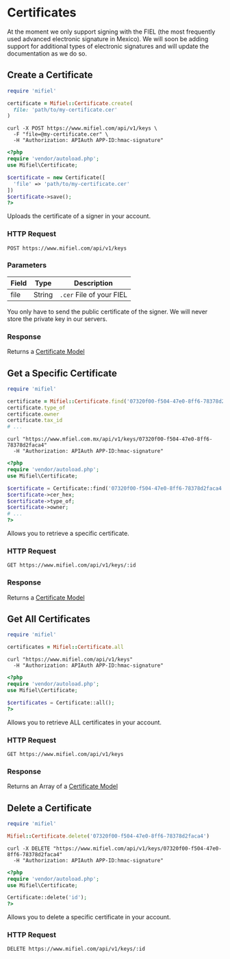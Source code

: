 # Certificates

At the moment we only support signing with the FIEL (the most frequently used advanced electronic signature in Mexico). We will  soon be adding support for additional types of electronic signatures and will update the documentation as we do so.

## Create a Certificate

```ruby
require 'mifiel'

certificate = Mifiel::Certificate.create(
  file: 'path/to/my-certificate.cer'
)
```

```shell
curl -X POST https://www.mifiel.com/api/v1/keys \
  -F "file=@my-certificate.cer" \
  -H "Authorization: APIAuth APP-ID:hmac-signature"
```

```php
<?php
require 'vendor/autoload.php';
use Mifiel\Certificate;

$certificate = new Certificate([
  'file' => 'path/to/my-certificate.cer'
])
$certificate->save();
?>
```

Uploads the certificate of a signer in your account.

### HTTP Request

`POST https://www.mifiel.com/api/v1/keys`

### Parameters

Field | Type |  Description
----- | ---- | ------------
file  | String | `.cer` File of your FIEL

<aside class="info">
  You only have to send the public certificate of the signer. We will never store the private key in our servers.
</aside>

### Response

Returns a [Certificate Model](#certificate)

## Get a Specific Certificate

```ruby
require 'mifiel'

certificate = Mifiel::Certificate.find('07320f00-f504-47e0-8ff6-78378d2faca4')
certificate.type_of
certificate.owner
certificate.tax_id
# ...
```

```shell
curl "https://www.mfiel.com.mx/api/v1/keys/07320f00-f504-47e0-8ff6-78378d2faca4"
  -H "Authorization: APIAuth APP-ID:hmac-signature"
```

```php
<?php
require 'vendor/autoload.php';
use Mifiel\Certificate;

$certificate = Certificate::find('07320f00-f504-47e0-8ff6-78378d2faca4');
$certificate->cer_hex;
$certificate->type_of;
$certificate->owner;
# ...
?>
```

Allows you to retrieve a specific certificate.

### HTTP Request

`GET https://www.mifiel.com/api/v1/keys/:id`

### Response

Returns a [Certificate Model](#certificate)

## Get All Certificates

```ruby
require 'mifiel'

certificates = Mifiel::Certificate.all
```

```shell
curl "https://www.mifiel.com/api/v1/keys"
  -H "Authorization: APIAuth APP-ID:hmac-signature"
```

```php
<?php
require 'vendor/autoload.php';
use Mifiel\Certificate;

$certificates = Certificate::all();
?>
```

Allows you to retrieve ALL certificates in your account.

### HTTP Request

`GET https://www.mifiel.com/api/v1/keys`

### Response

Returns an Array of a [Certificate Model](#certificate)

## Delete a Certificate

```ruby
require 'mifiel'

Mifiel::Certificate.delete('07320f00-f504-47e0-8ff6-78378d2faca4')
```

```shell
curl -X DELETE "https://www.mifiel.com/api/v1/keys/07320f00-f504-47e0-8ff6-78378d2faca4"
  -H "Authorization: APIAuth APP-ID:hmac-signature"
```

```php
<?php
require 'vendor/autoload.php';
use Mifiel\Certificate;

Certificate::delete('id');
?>
```

Allows you to delete a specific certificate in your account.

### HTTP Request

`DELETE https://www.mifiel.com/api/v1/keys/:id`
